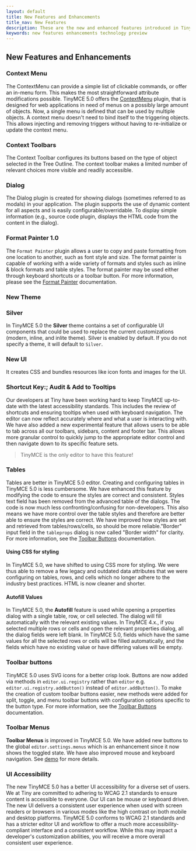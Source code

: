 ```yaml
---
layout: default
title: New Features and Enhancements
title_nav: New Features
description: These are the new and enhanced features introduced in TinyMCE 5.0.
keywords: new features enhancements technology preview
---
```


## New Features and Enhancements

### Context Menu

The ContextMenu can provide a simple list of clickable commands, or offer an in-menu form. This makes the most straightforward attribute modifications possible. TinyMCE 5.0 offers the [ContextMenu]({{site.baseurl}}/ui-elements/contextmenu/) plugin, that is designed for web applications in need of menus on a possibly large amount of objects. Now, a single menu is defined that can be used by multiple objects. A context menu doesn't need to bind itself to the triggering objects. This allows injecting and removing triggers without having to re-initialize or update the context menu.

### Context Toolbars

The Context Toolbar configures its buttons based on the type of object selected in the Tree Outline. The context toolbar makes a limited number of relevant choices more visible and readily accessible.

<!-- ### Custom Menu Items

* `editor.menuitems`, [see configuration]({{site.baseurl}}/components/toolbarbuttons/components/menu/).

### Custom Sidebars

* `editor.addSidebar`, Docs coming soon. -->

### Dialog

The Dialog plugin is created for showing dialogs (sometimes referred to as modals) in your application. The plugin supports the use of dynamic content for all aspects and is easily configurable/overridable. To display simple information (e.g., source code plugin, displays the HTML code from the content in the dialog).

### Format Painter 1.0

The `Format Painter` plugin allows a user to copy and paste formatting from one location to another, such as font style and size. The format painter is capable of working with a wide variety of formats and styles such as inline & block formats and table styles.
The format painter may be used either through keyboard shortcuts or a toolbar button. For more information, please see the [Format Painter]({{site.baseurl}}/plugins/formatpainter/) documentation.

<!-- ### Icon Packs

- New Section [(DOC-161)](https://ephocks.atlassian.net/browse/DOC-161)

### Modernize default content in TinyMCE 5.0

- New Section [(DOC-162)](https://ephocks.atlassian.net/browse/DOC-162) -->

### New Theme

### Silver

In TinyMCE 5.0 the **Silver** theme contains a set of configurable UI components that could be used to replace the current customizations (modern, inline, and inlite theme). Silver is enabled by default. If you do not specify a theme, it will default to `Silver`.

### New UI

It creates CSS and bundles resources like icon fonts and images for the UI.

<!-- ### Permanent Pen 1.0

The Permanent Pen allows you to add comments or responses in emails or other Notes documents, without having to change the test color or style. You can highlight text in two ways - using a permanent pen or using a highlighter pen. You must be in a rich-text field to use permanent pen and highlighters.


The Permanent Pen enables you to add text in a different color, typeface and type style, or font than the default font settings so that it stands out from the rest of the document. This is especially useful for collaborative projects because each user can work ina different colored permanent pen; everyone can see who contributed to the document by the color of the text.


This feature is easier to use when you want to apply the same text formatting to noncontagious text that you have already typed, or when you are inserting new text into existing text such as comments. Permanent Pen only works in a rich text field such as the body of a message.


The Permanent Pen function is available in the toolbar. When you click the Permanent pen icon and begin typing, the input defaults to `Arial` `bold` font; font size `12` and font color `red`. To disable the Permanent Pen function, click the Permanent pen icon again.


You can click anywhere in the text field to use the Permanent Pen function. To change the text style while Permanent Pen is enabled, right-click to open the **Context** menu, then select **Permanent pen** properties to open the **Permanent pen** properties dialog. -->

### Shortcut Key:; Audit & Add to Tooltips

Our developers at Tiny have been working hard to keep TinyMCE up-to-date with the latest accessibility standards. This includes the review of shortcuts and ensuring tooltips when used with keyboard navigation.
The editor can now reflect accurately where and what a user is interacting with. We have also added a new experimental feature that allows users to be able to tab across all our toolbars, sidebars, content and footer bar. This allows more granular control to quickly jump to the appropriate editor control and then navigate down to its specific feature sets.

> TinyMCE is the only editor to have this feature!

### Tables

Tables are better in TinyMCE 5.0 editor. Creating and configuring tables in TinyMCE 5.0 is less cumbersome. We have enhanced this feature by modifying the code to ensure the styles are correct and consistent. Styles text field has been removed from the advanced table of the dialogs. The code is now much less confronting/confusing for non-developers. This also means we have more control over the table styles and therefore are better able to ensure the styles are correct. We have improved how styles are set and retrieved from tables/rows/cells, so should be more reliable."Border" input field in the `tableprops` dialog is now called "Border width" for clarity. For more information, see the [Toolbar Buttons]({{site.baseurl}}//plugins/table/) documentation.

#### Using CSS for styling

In TinyMCE 5.0, we have shifted to using CSS more for styling. We were thus able to remove a few legacy and outdated data attributes that we were configuring on tables, rows, and cells which no longer adhere to the industry best practices. HTML is now cleaner and shorter.

#### Autofill Values

In TinyMCE 5.0, the **Autofill** feature is used while opening a properties dialog with a single table, row, or cell selected. The dialog will fill automatically with the relevant existing values. In TinyMCE 4.x., if you selected multiple rows or cells and open the relevant properties dialog, all the dialog fields were left blank. In TinyMCE 5.0, fields which have the same values for all the selected rows or cells will be filled automatically, and the fields which have no existing value or have differing values will be empty.

### Toolbar buttons

TinyMCE 5.0 uses SVG icons for a better crisp look. Buttons are now added via methods in `editor.ui.registry` rather than `editor` e.g. `editor.ui.registry.addButton()` instead of `editor.addButton()`. To make the creation of custom toolbar buttons easier, new methods were added for split, toggle, and menu toolbar buttons with configuration options specific to the button type.
For more information, see the [Toolbar Buttons]({{site.baseurl}}/ui-elements/toolbarbuttons/) documentation.

### Toolbar Menus

**Toolbar Menus** is improved in TinyMCE 5.0. We have added new buttons to the global `editor.settings.menus` which is an enhancement since it now shows the toggled state. We have also improved mouse and keyboard navigation. See [demo]({{site.baseurl}}/demo/custom-toolbar-menu-button/) for more details.

### UI Accessibility

The new TinyMCE 5.0 has a better UI accessibility for a diverse set of users. We at Tiny are committed to adhering to WCAG 2.1 standards to ensure content is accessible to everyone.
Our UI can be mouse or keyboard driven. The new UI delivers a consistent user experience when used with screen readers or browsers in various modes like the high contrast on both mobile and desktop platforms.
TinyMCE 5.0 conforms to WCAG 2.1 standards and has a stricter editor UI and workflow to offer a much more accessibility-compliant interface and a consistent workflow. While this may impact a developer's customization abilities, you will receive a more overall consistent user experience.

<!-- ### UI Microcopy Audit

- New Section [(DOC-163)](https://ephocks.atlassian.net/browse/DOC-163) -->








